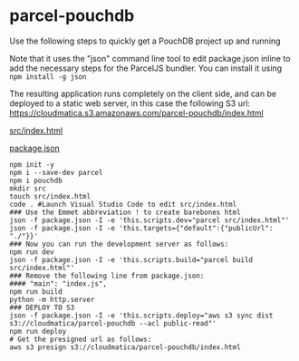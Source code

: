 # parcel-pouchdb

Use the following steps to quickly get a PouchDB project up and running

Note that it uses the "json" command line tool to edit package.json inline to add the necessary steps for the ParcelJS bundler. You can install it using `npm install -g json`

The resulting application runs completely on the client side, and can be deployed to a static web server, in this case the following S3 url: https://cloudmatica.s3.amazonaws.com/parcel-pouchdb/index.html

[src/index.html](src/index.html)

[package.json](package.json)

```
npm init -y
npm i --save-dev parcel
npm i pouchdb
mkdir src
touch src/index.html
code . #Launch Visual Studio Code to edit src/index.html
### Use the Emmet abbreviation ! to create barebones html
json -f package.json -I -e 'this.scripts.dev="parcel src/index.html"'
json -f package.json -I -e 'this.targets={"default":{"publicUrl": "./"}}'
### Now you can run the development server as follows:
npm run dev
json -f package.json -I -e 'this.scripts.build="parcel build src/index.html"'
### Remove the following line from package.json: 
#### "main": "index.js",
npm run build
python -m http.server
### DEPLOY TO S3
json -f package.json -I -e 'this.scripts.deploy="aws s3 sync dist s3://cloudmatica/parcel-pouchdb --acl public-read"'
npm run deploy
# Get the presigned url as follows:
aws s3 presign s3://cloudmatica/parcel-pouchdb/index.html
